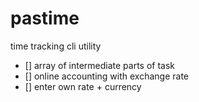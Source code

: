 # pastime
time tracking cli utility
- [] array of intermediate parts of task
- [] online accounting with exchange rate
- [] enter own rate + currency
